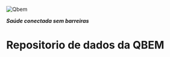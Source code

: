 ![Qbem](https://images.squarespace-cdn.com/content/v1/6298b052e407667e7e44c2ed/3de1daff-7c9e-416a-a4d4-987a2775f807/Logo-QBem---Ecossistema-Quiver.png?format=100w)

***Saúde conectada sem barreiras***

# Repositorio de dados da QBEM
